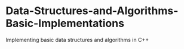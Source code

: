 # Data-Structures-and-Algorithms-Basic-Implementations
Implementing basic data structures and algorithms in C++
